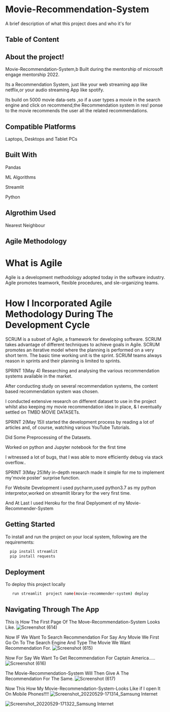 
# Movie-Recommendation-System

A brief description of what this project does and who it's for


## Table of Content

## About the project!

Movie-Recommendation-System,b
Built during the mentorship of microsoft engage mentorship 2022.

Its a Recommendation System, just like your web streaming app like netflix,or your audio streaming App like spotify.

Its build on 5000 movie data-sets ,so if a user types a movie in the search engine and click on recommend,the Recommendation system in res!
ponse to the movie recommends the user all the related recommendations.

## Compatible Platforms
Laptops, Desktops and Tablet PCs
## Built With

Pandas

ML Algorithms

Streamlit

Python
## Algrothim Used

Nearest Neighbour
## Agile Methodology
# What is Agile

Agile is a development methodology adopted today in the software industry. Agile promotes teamwork, flexible procedures, and sle-organizing teams.

# How I Incorporated Agile Methodology During The Development Cycle

SCRUM is a subset of Agile, a framework for developing software. SCRUM takes advantage of different techniques to achieve goals in Agile. SCRUM promotes an iterative model where the planning is performed on a very short term. The basic time working unit is the sprint. SCRUM teams always reason in sprints and their planning is limited to sprints.

SPRINT 1(May 4)
Researching and analysing the various recommendation systems available in the market.

After conducting study on several recommendation systems, the content based   recommendation system was chosen.

I conducted extensive research on different dataset to use in the project whilst also keeping my movie recommendation idea in place, & I eventually settled on TMBD  MOVIE DATASETs.

SPRINT 2(May 15)I started the development process by reading a lot of articles and, of course, watching various YouTube Tutorials.

Did Some Preprocessing of the Datasets.

Worked on python and Jupyter notebook for the first time

I witnessed a lot of bugs, that I was able to more efficiently debug via stack overflow..

SPRINT 3(May 25)My in-depth research made it simple for me to implement my'movie poster' surprise function.

For Website Development i used pycharm,used python3.7 as my python interpretor,worked on streamlit library for the very first time.

And At Last I used Heroku for the final Deplyoment of my Movie-Recommender-System




##  Getting Started

To install and run the project on your local system, following are the requirements:


```bash
  pip install streamlit
  pip install requests
```
    
## Deployment

To deploy this project locally

```bash
   run streamlit  project name(movie-recommender-system) deploy
```


## Navigating Through The App
This is How The First Page Of The Move-Recommendation-System Looks Like.
![Screenshot (614)](https://user-images.githubusercontent.com/98551275/170884212-84bc0ee0-4bb5-4924-94dc-643191a01e75.png)

Now IF We Want To Search Recommendation For Say Any Movie We First Go On To The Search Engine And Type The Movie We Want Recommendation For.
![Screenshot (615)](https://user-images.githubusercontent.com/98551275/170883754-f092d51a-1639-45d7-ab9b-9688709d8bca.png)

Now For Say We Want To Get Recommendation For  Captain America.....
![Screenshot (616)](https://user-images.githubusercontent.com/98551275/170883798-32ef815b-8b93-4b36-9214-c566f2302e87.png)

The Movie-Recommendation-System Will Then Give A The Recommendation For The Same.
![Screenshot (617)](https://user-images.githubusercontent.com/98551275/170883802-bd0c8e16-a740-4fde-ae5a-64cc7f26be0f.png)

Now This How My Movie-Recommendation-System-Looks Like if I open It On Mobile Phones!!!!
![Screenshot_20220529-171314_Samsung Internet](https://user-images.githubusercontent.com/98551275/170884347-765122e9-4659-4d62-933d-ee00ca1403e5.jpg)

![Screenshot_20220529-171322_Samsung Internet](https://user-images.githubusercontent.com/98551275/170884355-cc308d79-ff08-4d2e-a242-d67066ab846f.jpg)
